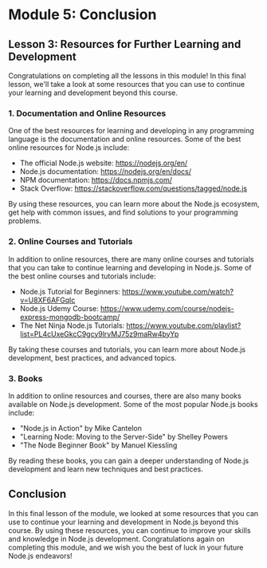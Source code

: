 # Module 5: Conclusion

## Lesson 3: Resources for Further Learning and Development

Congratulations on completing all the lessons in this module! In this final lesson, we'll take a look at some resources that you can use to continue your learning and development beyond this course.

### 1. Documentation and Online Resources

One of the best resources for learning and developing in any programming language is the documentation and online resources. Some of the best online resources for Node.js include:

- The official Node.js website: https://nodejs.org/en/
- Node.js documentation: https://nodejs.org/en/docs/
- NPM documentation: https://docs.npmjs.com/
- Stack Overflow: https://stackoverflow.com/questions/tagged/node.js

By using these resources, you can learn more about the Node.js ecosystem, get help with common issues, and find solutions to your programming problems.

### 2. Online Courses and Tutorials

In addition to online resources, there are many online courses and tutorials that you can take to continue learning and developing in Node.js. Some of the best online courses and tutorials include:

- Node.js Tutorial for Beginners: https://www.youtube.com/watch?v=U8XF6AFGqlc
- Node.js Udemy Course: https://www.udemy.com/course/nodejs-express-mongodb-bootcamp/
- The Net Ninja Node.js Tutorials: https://www.youtube.com/playlist?list=PL4cUxeGkcC9gcy9lrvMJ75z9maRw4byYp

By taking these courses and tutorials, you can learn more about Node.js development, best practices, and advanced topics.

### 3. Books

In addition to online resources and courses, there are also many books available on Node.js development. Some of the most popular Node.js books include:

- "Node.js in Action" by Mike Cantelon
- "Learning Node: Moving to the Server-Side" by Shelley Powers
- "The Node Beginner Book" by Manuel Kiessling

By reading these books, you can gain a deeper understanding of Node.js development and learn new techniques and best practices.

## Conclusion

In this final lesson of the module, we looked at some resources that you can use to continue your learning and development in Node.js beyond this course. By using these resources, you can continue to improve your skills and knowledge in Node.js development. Congratulations again on completing this module, and we wish you the best of luck in your future Node.js endeavors!
